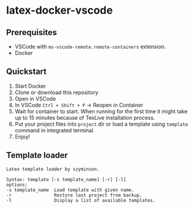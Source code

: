 # latex-docker-vscode
## Prerequisites
* VSCode with `ms-vscode-remote.remote-containers` extension.
* Docker
## Quickstart

1. Start Docker
2. Clone or download this repository
3. Open in VSCode
4. In VSCode `Ctrl + Shift + P` -> Reopen in Container
5. Wait for container to start. When running for the first time it might take up to 15 minutes because of TexLive installation process.
6. Put your project files into `project` dir or load a template using `template` command in integrated terminal.
7. Enjoy!

## Template loader
```
Latex template loader by szyminson.

Syntax: template [-s template_name] [-r] [-l]
options:
-s template_name  Load template with given name.
-r                Restore last project from backup.
-l                Display a list of available templates.
```
